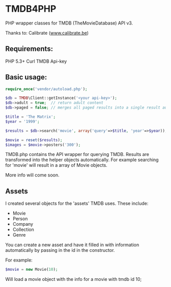 TMDB4PHP
========

PHP wrapper classes for TMDB (TheMovieDatabase) API v3.

Thanks to:
Calibrate (www.calibrate.be)

Requirements:
------------
 PHP 5.3+
 Curl
 TMDB Api-key

Basic usage:
-----------
```php
require_once('vendor/autoload.php');

$db = TMDB\Client::getInstance('<your api-key>');
$db->adult = true;  // return adult content
$db->paged = false; // merges all paged results into a single result automatically

$title = 'The Matrix';
$year = '1999';

$results = $db->search('movie', array('query'=>$title, 'year'=>$year));

$movie = reset($results);
$images = $movie->posters('300');
```

TMDB.php
contains the API wrapper for querying TMDB. Results are transformed into the helper objects automatically. 
For example searching for 'movie' will result in a array of Movie objects.

More info will come soon.

Assets
------

I created several objects for the 'assets' TMDB uses. These include:
* Movie
* Person
* Company
* Collection
* Genre

You can create a new asset and have it filled in with information automatically by passing in the id in the constructor.

For example:
```php
$movie = new Movie(10);
```
Will load a movie object with the info for a movie with tmdb id 10;

